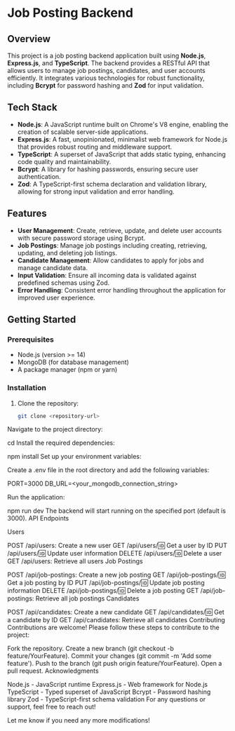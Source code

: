 # Job Posting Backend

## Overview

This project is a job posting backend application built using **Node.js**, **Express.js**, and **TypeScript**. The backend provides a RESTful API that allows users to manage job postings, candidates, and user accounts efficiently. It integrates various technologies for robust functionality, including **Bcrypt** for password hashing and **Zod** for input validation.

## Tech Stack

- **Node.js**: A JavaScript runtime built on Chrome's V8 engine, enabling the creation of scalable server-side applications.
- **Express.js**: A fast, unopinionated, minimalist web framework for Node.js that provides robust routing and middleware support.
- **TypeScript**: A superset of JavaScript that adds static typing, enhancing code quality and maintainability.
- **Bcrypt**: A library for hashing passwords, ensuring secure user authentication.
- **Zod**: A TypeScript-first schema declaration and validation library, allowing for strong input validation and error handling.

## Features

- **User Management**: Create, retrieve, update, and delete user accounts with secure password storage using Bcrypt.
- **Job Postings**: Manage job postings including creating, retrieving, updating, and deleting job listings.
- **Candidate Management**: Allow candidates to apply for jobs and manage candidate data.
- **Input Validation**: Ensure all incoming data is validated against predefined schemas using Zod.
- **Error Handling**: Consistent error handling throughout the application for improved user experience.

## Getting Started

### Prerequisites

- Node.js (version >= 14)
- MongoDB (for database management)
- A package manager (npm or yarn)

### Installation

1. Clone the repository:

   ```bash
   git clone <repository-url>
Navigate to the project directory:


cd <project-directory>
Install the required dependencies:


npm install
Set up your environment variables:

Create a .env file in the root directory and add the following variables:

PORT=3000
DB_URL=<your_mongodb_connection_string>

Run the application:

npm run dev
The backend will start running on the specified port (default is 3000).
API Endpoints

Users

POST /api/users: Create a new user
GET /api/users/:id: Get a user by ID
PUT /api/users/:id: Update user information
DELETE /api/users/:id: Delete a user
GET /api/users: Retrieve all users
Job Postings

POST /api/job-postings: Create a new job posting
GET /api/job-postings/:id: Get a job posting by ID
PUT /api/job-postings/:id: Update job posting information
DELETE /api/job-postings/:id: Delete a job posting
GET /api/job-postings: Retrieve all job postings
Candidates

POST /api/candidates: Create a new candidate
GET /api/candidates/:id: Get a candidate by ID
GET /api/candidates: Retrieve all candidates
Contributing
Contributions are welcome! Please follow these steps to contribute to the project:

Fork the repository.
Create a new branch (git checkout -b feature/YourFeature).
Commit your changes (git commit -m 'Add some feature').
Push to the branch (git push origin feature/YourFeature).
Open a pull request.
Acknowledgments

Node.js - JavaScript runtime
Express.js - Web framework for Node.js
TypeScript - Typed superset of JavaScript
Bcrypt - Password hashing library
Zod - TypeScript-first schema validation
For any questions or support, feel free to reach out!

Let me know if you need any more modifications!